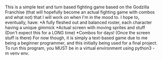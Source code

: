 This is a simple text and turn based fighting game based on the Godzilla Franchise (that will hopefully become an actual fighting game with combos and what not)
that I will work on when I'm in the mood to. 
I hope to, eventually, have:
*A fully fleshed out and balanced roster, each character having a unique gimmick
*Actual screen with moving sprites and stuff (Don't expect this for a LONG time)
*Combos for days! (Once the screen stuff is there)
For now though, it is simply a text-based game due to me being a beginner programmer, and this initially being used for a final project.
To run this program, you MUST be in a virtual environment using python3 -m venv env. 
